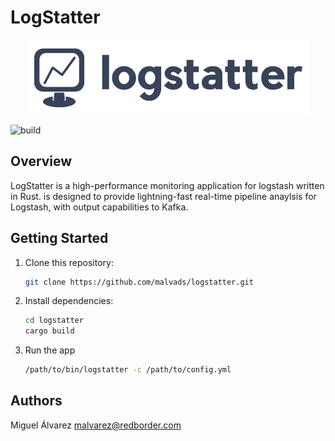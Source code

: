 # LogStatter

<p align="center">
  <img src="/assets/logstatter.png" alt="LogStatter Logo">
</p>

![build](https://github.com/malvads/logstatter/actions/workflows/ci.yml/badge.svg?event=push)


## Overview

LogStatter is a high-performance monitoring application for logstash written in Rust. is designed to provide lightning-fast real-time pipeline anaylsis for Logstash, with output capabilities to Kafka.

## Getting Started

1. Clone this repository:

   ```bash
   git clone https://github.com/malvads/logstatter.git
   ```

2. Install dependencies:

   ```bash
   cd logstatter
   cargo build
   ```

3. Run the app

   ```bash
   /path/to/bin/logstatter -c /path/to/config.yml
   ```

## Authors

Miguel Álvarez <malvarez@redborder.com>
